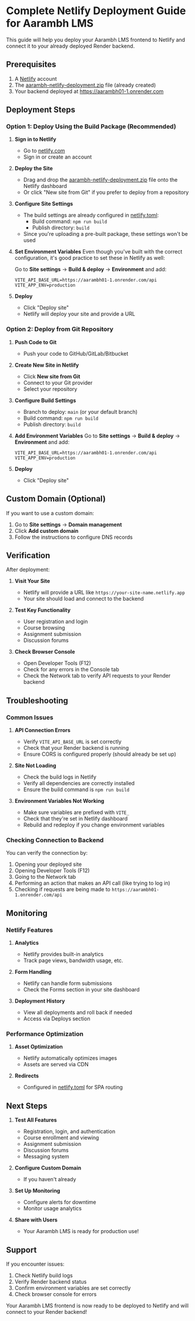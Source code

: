 # Complete Netlify Deployment Guide for Aarambh LMS

This guide will help you deploy your Aarambh LMS frontend to Netlify and connect it to your already deployed Render backend.

## Prerequisites

1. A [Netlify](https://netlify.com) account
2. The [aarambh-netlify-deployment.zip](aarambh-netlify-deployment.zip) file (already created)
3. Your backend deployed at https://aarambh01-1.onrender.com

## Deployment Steps

### Option 1: Deploy Using the Build Package (Recommended)

1. **Sign in to Netlify**
   - Go to [netlify.com](https://netlify.com)
   - Sign in or create an account

2. **Deploy the Site**
   - Drag and drop the [aarambh-netlify-deployment.zip](aarambh-netlify-deployment.zip) file onto the Netlify dashboard
   - Or click "New site from Git" if you prefer to deploy from a repository

3. **Configure Site Settings**
   - The build settings are already configured in [netlify.toml](netlify.toml):
     - Build command: `npm run build`
     - Publish directory: `build`
   - Since you're uploading a pre-built package, these settings won't be used

4. **Set Environment Variables**
   Even though you've built with the correct configuration, it's good practice to set these in Netlify as well:
   
   Go to **Site settings** → **Build & deploy** → **Environment** and add:
   ```
   VITE_API_BASE_URL=https://aarambh01-1.onrender.com/api
   VITE_APP_ENV=production
   ```

5. **Deploy**
   - Click "Deploy site"
   - Netlify will deploy your site and provide a URL

### Option 2: Deploy from Git Repository

1. **Push Code to Git**
   - Push your code to GitHub/GitLab/Bitbucket

2. **Create New Site in Netlify**
   - Click **New site from Git**
   - Connect to your Git provider
   - Select your repository

3. **Configure Build Settings**
   - Branch to deploy: `main` (or your default branch)
   - Build command: `npm run build`
   - Publish directory: `build`

4. **Add Environment Variables**
   Go to **Site settings** → **Build & deploy** → **Environment** and add:
   ```
   VITE_API_BASE_URL=https://aarambh01-1.onrender.com/api
   VITE_APP_ENV=production
   ```

5. **Deploy**
   - Click "Deploy site"

## Custom Domain (Optional)

If you want to use a custom domain:

1. Go to **Site settings** → **Domain management**
2. Click **Add custom domain**
3. Follow the instructions to configure DNS records

## Verification

After deployment:

1. **Visit Your Site**
   - Netlify will provide a URL like `https://your-site-name.netlify.app`
   - Your site should load and connect to the backend

2. **Test Key Functionality**
   - User registration and login
   - Course browsing
   - Assignment submission
   - Discussion forums

3. **Check Browser Console**
   - Open Developer Tools (F12)
   - Check for any errors in the Console tab
   - Check the Network tab to verify API requests to your Render backend

## Troubleshooting

### Common Issues

1. **API Connection Errors**
   - Verify `VITE_API_BASE_URL` is set correctly
   - Check that your Render backend is running
   - Ensure CORS is configured properly (should already be set up)

2. **Site Not Loading**
   - Check the build logs in Netlify
   - Verify all dependencies are correctly installed
   - Ensure the build command is `npm run build`

3. **Environment Variables Not Working**
   - Make sure variables are prefixed with `VITE_`
   - Check that they're set in Netlify dashboard
   - Rebuild and redeploy if you change environment variables

### Checking Connection to Backend

You can verify the connection by:

1. Opening your deployed site
2. Opening Developer Tools (F12)
3. Going to the Network tab
4. Performing an action that makes an API call (like trying to log in)
5. Checking if requests are being made to `https://aarambh01-1.onrender.com/api`

## Monitoring

### Netlify Features

1. **Analytics**
   - Netlify provides built-in analytics
   - Track page views, bandwidth usage, etc.

2. **Form Handling**
   - Netlify can handle form submissions
   - Check the Forms section in your site dashboard

3. **Deployment History**
   - View all deployments and roll back if needed
   - Access via Deploys section

### Performance Optimization

1. **Asset Optimization**
   - Netlify automatically optimizes images
   - Assets are served via CDN

2. **Redirects**
   - Configured in [netlify.toml](netlify.toml) for SPA routing

## Next Steps

1. **Test All Features**
   - Registration, login, and authentication
   - Course enrollment and viewing
   - Assignment submission
   - Discussion forums
   - Messaging system

2. **Configure Custom Domain**
   - If you haven't already

3. **Set Up Monitoring**
   - Configure alerts for downtime
   - Monitor usage analytics

4. **Share with Users**
   - Your Aarambh LMS is ready for production use!

## Support

If you encounter issues:

1. Check Netlify build logs
2. Verify Render backend status
3. Confirm environment variables are set correctly
4. Check browser console for errors

Your Aarambh LMS frontend is now ready to be deployed to Netlify and will connect to your Render backend!